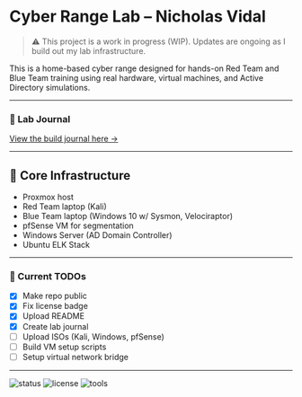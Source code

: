 
# Cyber Range Lab – Nicholas Vidal

> ⚠️ This project is a work in progress (WIP). Updates are ongoing as I build out my lab infrastructure.

This is a home-based cyber range designed for hands-on Red Team and Blue Team training using real hardware, virtual machines, and Active Directory simulations.

---

### 📓 Lab Journal

[View the build journal here →](docs/lab_journal.md)

---

## 🧱 Core Infrastructure

- Proxmox host  
- Red Team laptop (Kali)  
- Blue Team laptop (Windows 10 w/ Sysmon, Velociraptor)  
- pfSense VM for segmentation  
- Windows Server (AD Domain Controller)  
- Ubuntu ELK Stack  

---

### 🔧 Current TODOs

- [x] Make repo public  
- [x] Fix license badge  
- [x] Upload README  
- [x] Create lab journal  
- [ ] Upload ISOs (Kali, Windows, pfSense)  
- [ ] Build VM setup scripts  
- [ ] Setup virtual network bridge  

---

![status](https://img.shields.io/badge/status-WIP-yellow)
![license](https://img.shields.io/badge/license-MIT-green)
![tools](https://img.shields.io/badge/tools-Kali%20%7C%20pfSense%20%7C%20ELK%20%7C%20Velociraptor-blue)

